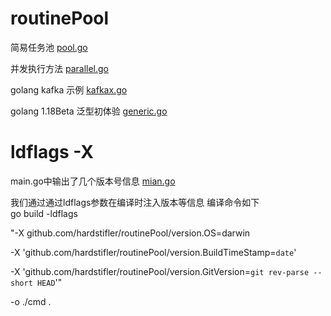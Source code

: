 # routinePool
简易任务池 [pool.go](https://github.com/hardstifler/routinePool/blob/main/pool.go)  

并发执行方法 [parallel.go](https://github.com/hardstifler/routinePool/blob/main/parallel.go) 

golang kafka 示例 [kafkax.go](https://github.com/hardstifler/routinePool/blob/main/kafkax.go) 

golang 1.18Beta 泛型初体验 [generic.go](https://github.com/hardstifler/routinePool/blob/main/generic.go)


# ldflags -X 
main.go中输出了几个版本号信息 [mian.go](https://github.com/hardstifler/routinePool/blob/main/cmd/main.go)

我们通过通过ldflags参数在编译时注入版本等信息 
编译命令如下  
go build -ldflags 

"-X github.com/hardstifler/routinePool/version.OS=darwin

-X 'github.com/hardstifler/routinePool/version.BuildTimeStamp=`date`' 

-X 'github.com/hardstifler/routinePool/version.GitVersion=`git rev-parse --short HEAD`'" 

-o ./cmd . 
